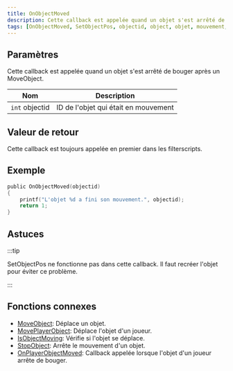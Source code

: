 ```yaml
---
title: OnObjectMoved
description: Cette callback est appelée quand un objet s'est arrêté de bouger après un MoveObject
tags: [OnObjectMoved, SetObjectPos, objectid, object, objet, mouvement, moved, IsObjectMoving, MoveObject]
---
```


## Paramètres

Cette callback est appelée quand un objet s'est arrêté de bouger après un MoveObject.

| Nom            | Description                                |
| -------------- | ------------------------------------------ |
| `int` objectid | ID de l'objet qui était en mouvement       |

## Valeur de retour

Cette callback est toujours appelée en premier dans les filterscripts.

## Exemple

```c
public OnObjectMoved(objectid)
{
    printf("L'objet %d a fini son mouvement.", objectid);
    return 1;
}
```

## Astuces

:::tip

SetObjectPos ne fonctionne pas dans cette callback. Il faut recréer l'objet pour éviter ce problème.

:::

## Fonctions connexes

- [MoveObject](../functions/MoveObject): Déplace un objet.
- [MovePlayerObject](../functions/MovePlayerObject): Déplace l'objet d'un joueur.
- [IsObjectMoving](../functions/IsObjectMoving): Vérifie si l'objet se déplace.
- [StopObject](../functions/StopObject): Arrête le mouvement d'un objet.
- [OnPlayerObjectMoved](OnPlayerObjectMoved): Callback appelée lorsque l'objet d'un joueur arrête de bouger.

